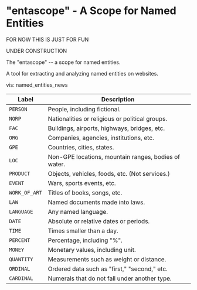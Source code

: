 # "entascope" - A Scope for Named Entities

FOR NOW THIS IS JUST FOR FUN

UNDER CONSTRUCTION 

The "entascope" -- a scope for named entities.


A tool for extracting and analyzing named entities on websites. 

vis: named_entities_news


| Label  | Description |
| ------------- | ------------- |
| `PERSON`  | People, including fictional.  |
| `NORP`  | Nationalities or religious or political groups.  |
| `FAC` | Buildings, airports, highways, bridges, etc. |
| `ORG` | Companies, agencies, institutions, etc. |
| `GPE` | Countries, cities, states. |
| `LOC` | Non-GPE locations, mountain ranges, bodies of water. |
| `PRODUCT` | Objects, vehicles, foods, etc. (Not services.) |
| `EVENT` | Wars, sports events, etc. |
| `WORK_OF_ART` | Titles of books, songs, etc. |
| `LAW` | Named documents made into laws. |
| `LANGUAGE` | Any named language. |
| `DATE` | Absolute or relative dates or periods. |
| `TIME` | Times smaller than a day. |
| `PERCENT` | Percentage, including "%". |
| `MONEY` | Monetary values, including unit. |
| `QUANTITY` | Measurements such as weight or distance. |
| `ORDINAL` | Ordered data such as "first," "second," etc. |
| `CARDINAL` | Numerals that do not fall under another type. |
